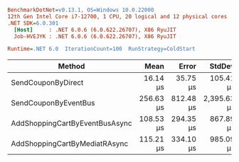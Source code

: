 ``` ini

BenchmarkDotNet=v0.13.1, OS=Windows 10.0.22000
12th Gen Intel Core i7-12700, 1 CPU, 20 logical and 12 physical cores
.NET SDK=6.0.301
  [Host]     : .NET 6.0.6 (6.0.622.26707), X86 RyuJIT
  Job-HVEJYK : .NET 6.0.6 (6.0.622.26707), X86 RyuJIT

Runtime=.NET 6.0  IterationCount=100  RunStrategy=ColdStart  

```
|                         Method |      Mean |     Error |      StdDev |   Median |      Min |         Max | Ratio | RatioSD |
|------------------------------- |----------:|----------:|------------:|---------:|---------:|------------:|------:|--------:|
|             SendCouponByDirect |  16.14 μs |  35.75 μs |   105.41 μs | 4.450 μs | 1.600 μs |  1,058.6 μs |  1.00 |    0.00 |
|           SendCouponByEventBus | 256.63 μs | 812.48 μs | 2,395.63 μs | 6.000 μs | 3.800 μs | 23,965.0 μs |  4.52 |   13.37 |
| AddShoppingCartByEventBusAsync | 108.53 μs | 294.35 μs |   867.89 μs | 5.600 μs | 2.600 μs |  8,653.4 μs |  8.04 |   35.47 |
|  AddShoppingCartByMediatRAsync | 115.21 μs | 334.10 μs |   985.09 μs | 3.450 μs | 2.200 μs |  9,834.5 μs |  3.68 |   12.66 |
